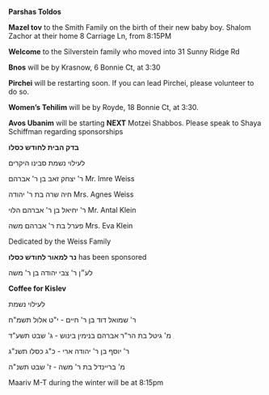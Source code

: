 **Parshas Toldos**

**Mazel tov** to the Smith Family on the birth of their new baby boy. Shalom Zachor at
their home 8 Carriage Ln, from 8:15PM

**Welcome** to the Silverstein family who moved into 31 Sunny Ridge Rd

**Bnos**  will be by Krasnow, 6 Bonnie Ct, at 3:30

**Pirchei** will be restarting soon. If you can lead Pirchei, please volunteer 
to do so. 

**Women’s Tehilim** will be by Royde, 18 Bonnie Ct, at 3:30.

**Avos Ubanim** will be starting **NEXT** Motzei Shabbos. Please speak to Shaya
Schiffman regarding sponsorships

**בדק הבית לחודש כסלו**

לעילוי נשמת סבינו היקרים

ר' יצחק זאב בן ר' אברהם
Mr. Imre Weiss

חיה שרה בת ר' יהודה
Mrs. Agnes Weiss

ר' יחיאל בן ר' אברהם הלוי
Mr. Antal Klein

פערל בת ר' אברהם משה
Mrs. Eva Klein

Dedicated by the Weiss Family


**נר למאור לחודשׁ כסלו** has been sponsored

לע״ן ר' צבי יהודה בן ר' משה


**Coffee for Kislev**  

לעילוי נשמת 

ר' שמואל דוד בן ר' חיים - 
י"ט אלול תשמ"ח


מ' גיטל בת הר"ר אברהם בנימין
בינוש - ג' שבט תשע"ד


 ר' יוסף בן ר' יהודה ארי - כ"ג כסלו תשנ"ג


מ' בריינדל בת ר' משה - ז' שבט תשנ"ה


Maariv M-T during the winter will be at 8:15pm
